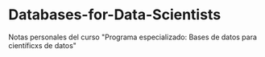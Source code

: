 # Databases-for-Data-Scientists
Notas personales del curso "Programa especializado: Bases de datos para científicxs de datos" 
